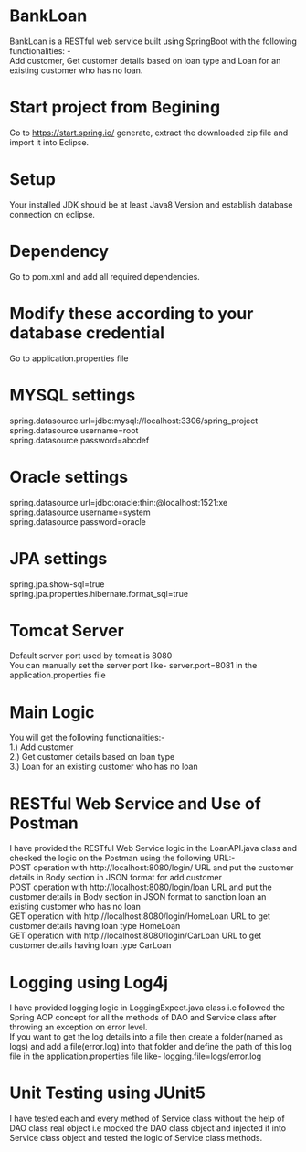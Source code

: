 # BankLoan
BankLoan is a RESTful web service built using SpringBoot with the following functionalities: - <br/>
Add customer, Get customer details based on loan type and Loan for an existing customer who has no loan.

# Start project from Begining
Go to https://start.spring.io/  generate, extract the downloaded zip file and import it into Eclipse.

# Setup
Your installed JDK should be at least Java8 Version and establish database connection on eclipse.

# Dependency
Go to pom.xml and add all required dependencies.

# Modify these according to your database credential
Go to application.properties file
# MYSQL settings
spring.datasource.url=jdbc:mysql://localhost:3306/spring_project <br/>
spring.datasource.username=root <br/>
spring.datasource.password=abcdef
# Oracle settings
spring.datasource.url=jdbc:oracle:thin:@localhost:1521:xe <br/>
spring.datasource.username=system <br/>
spring.datasource.password=oracle
# JPA settings
spring.jpa.show-sql=true <br/>
spring.jpa.properties.hibernate.format_sql=true <br/>

# Tomcat Server
Default server port used by tomcat is 8080 <br/>
You can manually set the server port like- server.port=8081 in the application.properties file

# Main Logic
You will get the following functionalities:- <br/>
1.) Add customer <br/>
2.) Get customer details based on loan type <br/>
3.) Loan for an existing customer who has no loan

# RESTful Web Service and Use of Postman
I have provided the RESTful Web Service logic in the LoanAPI.java class and checked the logic on the Postman using the following URL:- <br/>
POST operation with http://localhost:8080/login/ URL and put the customer details in Body section in JSON format for add customer <br/>
POST operation with http://localhost:8080/login/loan URL and put the customer details in Body section in JSON format to sanction loan an existing customer who has no loan <br/>
GET operation with http://localhost:8080/login/HomeLoan URL to get customer details having loan type HomeLoan <br/>
GET operation with http://localhost:8080/login/CarLoan URL to get customer details having loan type CarLoan

# Logging using Log4j
I have provided logging logic in LoggingExpect.java class i.e followed the Spring AOP concept for all the methods of DAO and Service class after throwing an exception on error level. <br/>
If you want to get the log details into a file then create a folder(named as logs) and add a file(error.log) into that folder and define the path of this log file in the application.properties file like- logging.file=logs/error.log

# Unit Testing using JUnit5
I have tested each and every method of Service class without the help of DAO class real object i.e mocked the DAO class object and injected it into Service class object and tested the logic of Service class methods.
